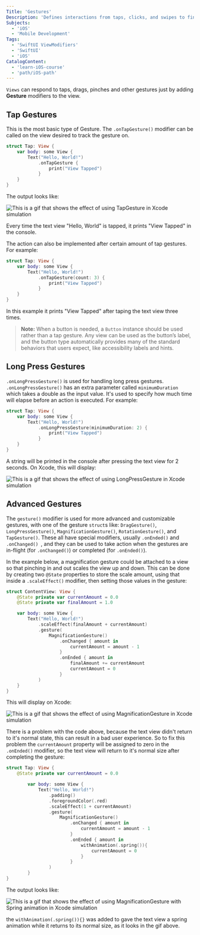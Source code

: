 ```yaml
---
Title: 'Gestures' 
Description: 'Defines interactions from taps, clicks, and swipes to fine-grained gestures.' 
Subjects: 
  - 'iOS'
  - 'Mobile Development'
Tags:
  - 'SwiftUI ViewModifiers'
  - 'SwiftUI'
  - 'iOS'
CatalogContent: 
  - 'learn-iOS-course'
  - 'path/iOS-path'
---
```


`Views` can respond to taps, drags, pinches and other gestures just by adding **Gesture** modifiers to the view.

## Tap Gestures

This is the most basic type of Gesture.
The `.onTapGesture()` modifier can be called on the view desired to track the gesture on.

```Swift
struct Tap: View {
    var body: some View {
        Text("Hello, World!")
            .onTapGesture {
                print("View Tapped") 
            }
    }
}
```

The output looks like:

![This is a gif that shows the effect of using TapGesture in Xcode simulation](https://raw.githubusercontent.com/Codecademy/docs/main/media/swiftui-tapgesture-example.gif)

Every time the text view "Hello, World" is tapped, it prints "View Tapped" in the console.

The action can also be implemented after certain amount of tap gestures. For example:

```Swift
struct Tap: View {
    var body: some View {
        Text("Hello, World!")
            .onTapGesture(count: 3) {
                print("View Tapped") 
            }
    }
}
```
In this example it prints "View Tapped" after taping the text view three times.

> **Note:** When a button is needed, a `Button` instance should be used rather than a tap gesture. Any view can be used as the button’s label, and the button type automatically provides many of the standard behaviors that users expect, like accessibility labels and hints.

## Long Press Gestures

`.onLongPressGesture()` is used for handling long press gestures. `.onLongPressGesture()` has an extra parameter called `minimumDuration` which takes a double as the input value. It's used to specify how much time will elapse before an action is executed. For example:

```Swift
struct Tap: View {
    var body: some View {
        Text("Hello, World!")
            .onLongPressGesture(minimumDuration: 2) {
                print("View Tapped")
            }
    }
}
```
A string will be printed in the console after pressing the text view for 2 seconds. On Xcode, this will display:

![This is a gif that shows the effect of using LongPressGesture in Xcode simulation](https://raw.githubusercontent.com/Codecademy/docs/main/media/swiftui-longgesture-example.gif)

## Advanced Gestures

The `gesture()` modifier is used for more advanced and customizable gestures, with one of the gesture `struct`s like: `DragGesture()`, `LongPressGesture()`, `MagnificationGesture()`, `RotationGesture()`, and `TapGesture()`. These all have special modifiers, usually `.onEnded()` and `.onChanged() `, and they can be used to take action when the gestures are in-flight (for `.onChanged()`) or completed (for `.onEnded()`).

In the example below, a magnification gesture could be attached to a view so that pinching in and out scales the view up and down. This can be done by creating two `@State` properties to store the scale amount, using that inside a `.scaleEffect()` modifier, then setting those values in the gesture:


```Swift
struct ContentView: View {
    @State private var currentAmount = 0.0
    @State private var finalAmount = 1.0

    var body: some View {
        Text("Hello, World!")
            .scaleEffect(finalAmount + currentAmount)
            .gesture(
                MagnificationGesture()
                    .onChanged { amount in
                        currentAmount = amount - 1
                    }
                    .onEnded { amount in
                        finalAmount += currentAmount 
                        currentAmount = 0
                    }
            )
    }
}
```

This will display on Xcode:

![This is a gif that shows the effect of using MagnificationGesture in Xcode simulation](https://raw.githubusercontent.com/Codecademy/docs/main/media/swiftui-magnificationgesture-example.gif)

There is a problem with the code above, because the text view didn't return to it's normal state, this can result in a bad user experience. So to fix this problem the `currentAmount` property will be assigned to zero in the `.onEnded()` modifier, so the text view will return to it's normal size after completing the gesture: 

```Swift
struct Tap: View {
    @State private var currentAmount = 0.0

        var body: some View {
            Text("Hello, World!")
                .padding()
                .foregroundColor(.red)
                .scaleEffect(1 + currentAmount)
                .gesture(
                    MagnificationGesture()
                        .onChanged { amount in
                            currentAmount = amount - 1
                        }
                        .onEnded { amount in
                            withAnimation(.spring()){
                                currentAmount = 0
                            }
                        }
                )
        }
}
```
The output looks like:

![This is a gif that shows the effect of using MagnificationGesture with Spring animation in Xcode simulation](https://raw.githubusercontent.com/Codecademy/docs/main/media/swiftui-magnficationgesture-example-with-animation.gif)

the `withAnimation(.spring()){}` was added to gave the text view a spring animation while it returns to its normal size, as it looks in the gif above.
